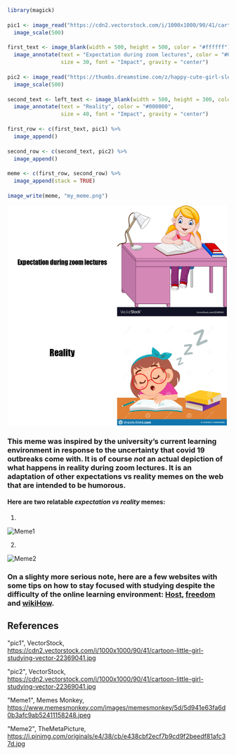 ```r
library(magick)

pic1 <- image_read("https://cdn2.vectorstock.com/i/1000x1000/90/41/cartoon-little-girl-studying-vector-22369041.jpg") %>%
  image_scale(500) 

first_text <- image_blank(width = 500, height = 500, color = "#ffffff") %>%
  image_annotate(text = "Expectation during zoom lectures", color = "#000000", 
                 size = 30, font = "Impact", gravity = "center")

pic2 <- image_read("https://thumbs.dreamstime.com/z/happy-cute-girl-sleep-study-class-vector-163825060.jpg") %>%
  image_scale(500)

second_text <- left_text <- image_blank(width = 500, height = 300, color = "#ffffff") %>%
  image_annotate(text = "Reality", color = "#000000", 
                 size = 40, font = "Impact", gravity = "center")

first_row <- c(first_text, pic1) %>%
  image_append()

second_row <- c(second_text, pic2) %>%
  image_append()

meme <- c(first_row, second_row) %>%
  image_append(stack = TRUE)

image_write(meme, "my_meme.png")
```

<img src="my_meme.png" width="500" height="500"> 


### This meme was inspired by the university’s current learning environment in response to the uncertainty that covid 19 outbreaks come with. It is of course *not* an actual depiction of what happens in reality during zoom lectures. It is an adaptation of other expectations vs reality memes on the web that are intended to be humorous. 

#### Here are two relatable *expectation vs reality* memes: 

1. 
![Meme1](https://www.memesmonkey.com/images/memesmonkey/5d/5d941e63fa6d0b3afc9ab52411158248.jpeg)


2. 
![Meme2](https://i.pinimg.com/originals/e4/38/cb/e438cbf2ecf7b9cd9f2beedf81afc37d.jpg)


### On a slighty more serious note, here are a few websites with some tips on how to stay focused with studying despite the difficulty of the online learning environment: [**Host**](https://host-students.com/study-tips-for-students/), [**freedom**](https://freedom.to/blog/how-to-stay-focused-studying/) and [**wikiHow**](https://www.wikihow.com/Focus-on-Studying).

## **References**

"pic1", VectorStock, https://cdn2.vectorstock.com/i/1000x1000/90/41/cartoon-little-girl-studying-vector-22369041.jpg

"pic2", VectorStock, https://cdn2.vectorstock.com/i/1000x1000/90/41/cartoon-little-girl-studying-vector-22369041.jpg

"Meme1", Memes Monkey, https://www.memesmonkey.com/images/memesmonkey/5d/5d941e63fa6d0b3afc9ab52411158248.jpeg

"Meme2", TheMetaPicture, https://i.pinimg.com/originals/e4/38/cb/e438cbf2ecf7b9cd9f2beedf81afc37d.jpg

